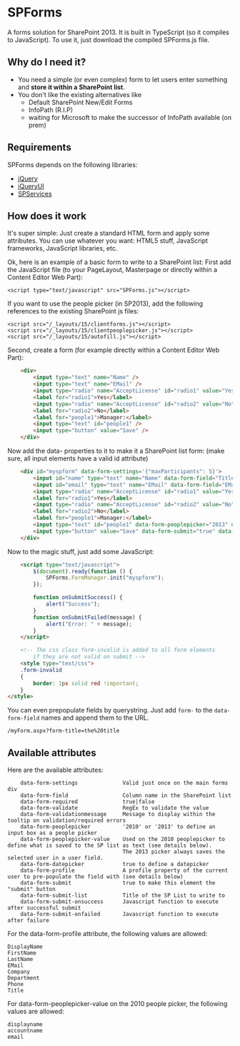 SPForms
=======

A forms solution for SharePoint 2013.
It is built in TypeScript (so it compiles to JavaScript). To use it, just download the compiled SPForms.js file.

Why do I need it?
-----------------
- You need a simple (or even complex) form to let users enter something and **store it within a SharePoint list**.
- You don't like the existing alternatives like
    - Default SharePoint New/Edit Forms
    - InfoPath (R.I.P)
    - waiting for Microsoft to make the successor of InfoPath available (on prem)

Requirements
------------
SPForms depends on the following libraries:

- [jQuery](http://jquery.com)
- [jQueryUI](http://jqueryui.com)
- [SPServices](http://spservices.codeplex.com)

How does it work
----------------
It's super simple: Just create a standard HTML form and apply some attributes.
You can use whatever you want: HTML5 stuff, JavaScript frameworks, JavaScript libraries, etc.

Ok, here is an example of a basic form to write to a SharePoint list:
First add the JavaScript file (to your PageLayout, Masterpage or directly within a Content Editor Web Part):

    <script type="text/javascript" src="SPForms.js"></script>

If you want to use the people picker (in SP2013), add the following references to the existing SharePoint js files:

    <script src="/_layouts/15/clientforms.js"></script>
    <script src="/_layouts/15/clientpeoplepicker.js"></script>
    <script src="/_layouts/15/autofill.js"></script>

Second, create a form (for example directly within a Content Editor Web Part):

```HTML
    <div>
        <input type="text" name="Name" />
        <input type="text" name="EMail" />
        <input type="radio" name="AcceptLicense" id="radio1" value="Yes" />
        <label for="radio1">Yes</label>
        <input type="radio" name="AcceptLicense" id="radio2" value="No" />
        <label for="radio2">No</label>
        <label for="people1">Manager:</label>
        <input type="text" id="people1" />
        <input type="button" value="Save" />
    </div>
```

Now add the data- properties to it to make it a SharePoint list form:
(make sure, all input elements have a valid id attribute)

```HTML
    <div id="myspform" data-form-settings='{"maxParticipants": 5}'>
        <input id="name" type="text" name="Name" data-form-field="Title" data-form-required="true" data-form-validationmessage="This is a required field" data-form-profile="DisplayName" />
        <input id="email" type="text" name="EMail" data-form-field="EMail" data-form-required="true" data-form-validate="\w+([-+.']\w+)*@\w+([-.]\w+)*\.\w+([-.]\w+)*" data-form-validationmessage="Not a valid email address" data-form-profile="EMail" />
        <input type="radio" name="AcceptLicense" id="radio1" value="Yes" data-form-field="LicenseAccepted" />
        <label for="radio1">Yes</label>
        <input type="radio" name="AcceptLicense" id="radio2" value="No" data-form-field="LicenseAccepted" />
        <label for="radio2">No</label>
        <label for="people1">Manager:</label>
        <input type="text" id="people1" data-form-peoplepicker="2013" data-form-field="Manager" data-form-peoplepicker-value="accountname" />
        <input type="button" value="Save" data-form-submit="true" data-form-submit-list="MyList" data-form-submit-onsuccess="onSubmitSuccess" data-form-submit-onfailed="onSubmitFailed"/>
    </div>
```

Now to the magic stuff, just add some JavaScript:

```HTML
    <script type="text/javascript">
        $(document).ready(function () {
            SPForms.FormManager.init("myspform");
        });

        function onSubmitSuccess() {
            alert("Success");
        }
        function onSubmitFailed(message) {
            alert("Error: " + message);
        }
    </script>

    <!-- The css class form-invalid is added to all form elements
        if they are not valid on submit -->
    <style type="text/css">
    .form-invalid
    {
        border: 1px solid red !important;
    }
</style>
```

You can even prepopulate fields by querystring.
Just add `form-` to the `data-form-field` names and append them to the URL.

    /myForm.aspx?form-title=the%20title


Available attributes
--------------------
Here are the available attributes:

        data-form-settings              Valid just once on the main forms div
        data-form-field                 Column name in the SharePoint list 
        data-form-required              true|false
        data-form-validate              RegEx to validate the value
        data-form-validationmessage     Message to display within the tooltip on validation/required errors
        data-form-peoplepicker          '2010' or '2013' to define an input box as a people picker
        data-form-peoplepicker-value    Used on the 2010 peoplepicker to define what is saved to the SP list as text (see details below).
                                        The 2013 picker always saves the selected user in a user field.
        data-form-datepicker            true to define a datepicker
        data-form-profile               A profile property of the current user to pre-populate the field with (see details below)
        data-form-submit                true to make this element the "submit" button
        data-form-submit-list           Title of the SP List to write to
        data-form-submit-onsuccess      Javascript function to execute after successful submit
        data-form-submit-onfailed       Javascript function to execute after failure

For the data-form-profile attribute, the following values are allowed:

    DisplayName
    FirstName
    LastName
    EMail
    Company
    Department
    Phone
    Title

For data-form-peoplepicker-value on the 2010 people picker, the following values are allowed:

    displayname
    accountname
    email